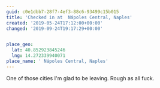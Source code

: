 ```yaml
---
guid: c0e1dbb7-28f7-4ef3-88c6-93499c15b015
title: 'Checked in at  Nápoles Central, Naples'
created: '2019-05-24T17:12:00+00:00'
changed: '2019-09-24T19:17:29+00:00'


place_geo:
  lat: 40.852923845246
  lng: 14.272339940071
place_name: ' Nápoles Central, Naples'
---
```


One of those cities I'm glad to be leaving. Rough as all fuck. 
